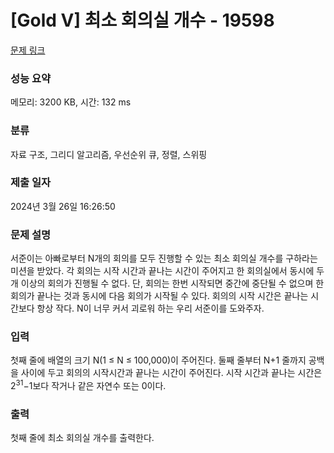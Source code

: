 # [Gold V] 최소 회의실 개수 - 19598 

[문제 링크](https://www.acmicpc.net/problem/19598) 

### 성능 요약

메모리: 3200 KB, 시간: 132 ms

### 분류

자료 구조, 그리디 알고리즘, 우선순위 큐, 정렬, 스위핑

### 제출 일자

2024년 3월 26일 16:26:50

### 문제 설명

<p>서준이는 아빠로부터 N개의 회의를 모두 진행할 수 있는 최소 회의실 개수를 구하라는 미션을 받았다. 각 회의는 시작 시간과 끝나는 시간이 주어지고 한 회의실에서 동시에 두 개 이상의 회의가 진행될 수 없다. 단, 회의는 한번 시작되면 중간에 중단될 수 없으며 한 회의가 끝나는 것과 동시에 다음 회의가 시작될 수 있다. 회의의 시작 시간은 끝나는 시간보다 항상 작다. N이 너무 커서 괴로워 하는 우리 서준이를 도와주자.</p>

### 입력 

 <p>첫째 줄에 배열의 크기 N(1 ≤ N ≤ 100,000)이 주어진다. 둘째 줄부터 N+1 줄까지 공백을 사이에 두고 회의의 시작시간과 끝나는 시간이 주어진다. 시작 시간과 끝나는 시간은 2<sup>31</sup>−1보다 작거나 같은 자연수 또는 0이다.</p>

### 출력 

 <p>첫째 줄에 최소 회의실 개수를 출력한다.</p>

